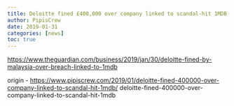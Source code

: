 ```yaml
---
title: Deloitte fined £400,000 over company linked to scandal-hit 1MDB
author: PipisCrew
date: 2019-01-31
categories: [news]
toc: true
---
```


https://www.theguardian.com/business/2019/jan/30/deloitte-fined-by-malaysia-over-breach-linked-to-1mdb

origin - https://www.pipiscrew.com/2019/01/deloitte-fined-400000-over-company-linked-to-scandal-hit-1mdb/ deloitte-fined-400000-over-company-linked-to-scandal-hit-1mdb